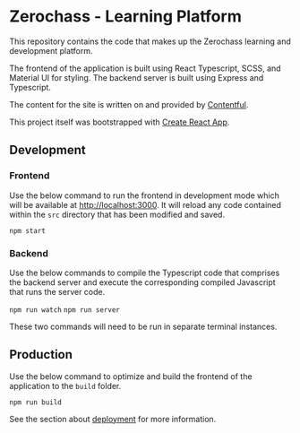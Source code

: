 
# Zerochass - Learning Platform

This repository contains the code that makes up the Zerochass learning and development platform.

  

The frontend of the application is built using React Typescript, SCSS, and Material UI for styling. The backend server is built using Express and Typescript.

  

The content for the site is written on and provided by [Contentful](https://www.contentful.com/).

  

This project itself was bootstrapped with [Create React App](https://github.com/facebook/create-react-app).


## Development 

### Frontend

Use the below command to run the frontend in development mode which will be available at [http://localhost:3000](http://localhost:3000). It will reload any code contained within the `src` directory that has been modified and saved.

`npm start`

### Backend

Use the below commands to compile the Typescript code that comprises the backend server and execute the corresponding compiled Javascript that runs the server code.

`npm run watch`
`npm run server`

These two commands will need to be run in separate terminal instances. 
  
## Production

Use the below command to optimize and build the frontend of the application to the `build` folder.

`npm run build`


  

See the section about [deployment](https://facebook.github.io/create-react-app/docs/deployment) for more information.